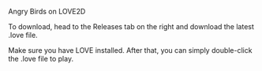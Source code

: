 Angry Birds on LOVE2D

To download, head to the Releases tab on the right and download the latest .love file.

Make sure you have LOVE installed. After that, you can simply double-click the .love file to play.
